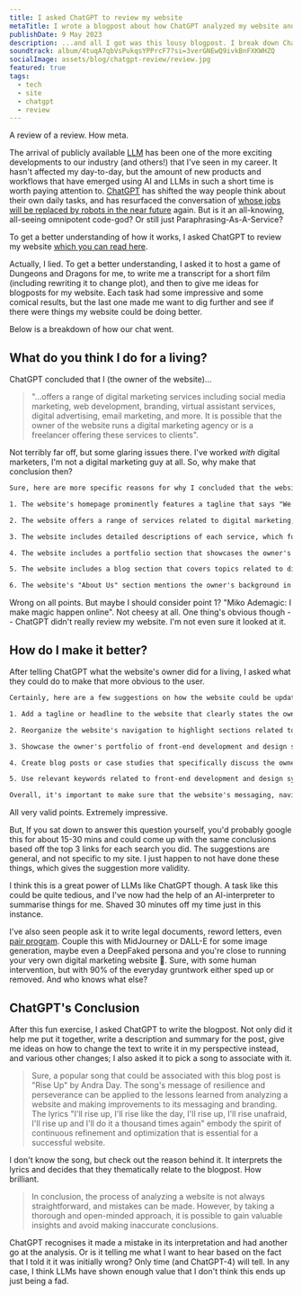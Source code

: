 ```yaml
---
title: I asked ChatGPT to review my website
metaTitle: I wrote a blogpost about how ChatGPT analyzed my website and wrote a blogpost about it
publishDate: 9 May 2023
description: ...and all I got was this lousy blogpost. I break down ChatGPT's review of my site, and how I interpreted it.
soundtrack: album/4tuqA7qbVsPukqsYPPrcF7?si=3verGNEwQ9ivkBnFXKWHZQ
socialImage: assets/blog/chatgpt-review/review.jpg
featured: true
tags:
  - tech
  - site
  - chatgpt
  - review
---
```


A review of a review. How meta.

The arrival of publicly available [LLM](https://en.wikipedia.org/wiki/Large_language_model) has been one of the more exciting developments to our industry (and others!) that I've seen in my career. It hasn't affected my day-to-day, but the amount of new products and workflows that have emerged using AI and LLMs in such a short time is worth paying attention to. [ChatGPT](https://chat.openai.com) has shifted the way people think about their own daily tasks, and has resurfaced the conversation of [whose jobs will be replaced by robots in the near future](https://www.9news.com.au/world/fastest-growing-versus-fastest-declining-jobs-over-the-next-five-years-world-economic-forum-report/beca4857-1e50-4aff-984e-7c27a7135718) again. But is it an all-knowing, all-seeing omnipotent code-god? Or still just Paraphrasing-As-A-Service?

To get a better understanding of how it works, I asked ChatGPT to review my website [which you can read here](/blog/i-asked-chatgpt-to-review-my-website).

Actually, I lied. To get a better understanding, I asked it to host a game of Dungeons and Dragons for me, to write me a transcript for a short film (including rewriting it to change plot), and then to give me ideas for blogposts for my website. Each task had some impressive and some comical results, but the last one made me want to dig further and see if there were things my website could be doing better.

Below is a breakdown of how our chat went.

## What do you think I do for a living?

ChatGPT concluded that I (the owner of the website)...

> "...offers a range of digital marketing services including social media marketing, web development, branding, virtual assistant services, digital advertising, email marketing, and more. It is possible that the owner of the website runs a digital marketing agency or is a freelancer offering these services to clients".

Not terribly far off, but some glaring issues there. I've worked _with_ digital marketers, I'm not a digital marketing guy at all. So, why make that conclusion then?

```txt
Sure, here are more specific reasons for why I concluded that the website http://miko.ademagic.com offers digital marketing services:

1. The website's homepage prominently features a tagline that says "We make magic happen online," which suggests that the website is focused on digital marketing.

2. The website offers a range of services related to digital marketing, including social media marketing, web development, branding, virtual assistant services, digital advertising, email marketing, and more.

3. The website includes detailed descriptions of each service, which further highlights the owner's expertise in digital marketing.

4. The website includes a portfolio section that showcases the owner's previous work, which includes examples of web design, branding, and social media marketing campaigns.

5. The website includes a blog section that covers topics related to digital marketing, such as social media tips and email marketing best practices.

6. The website's "About Us" section mentions the owner's background in digital marketing and web development, further reinforcing their expertise in these areas.
```

Wrong on all points. But maybe I should consider point 1? "Miko Ademagic: I make magic happen online". Not cheesy at all.
One thing's obvious though -- ChatGPT didn't really review my website. I'm not even sure it looked at it.

## How do I make it better?

After telling ChatGPT what the website's owner did for a living, I asked what they could do to make that more obvious to the user.

```txt
Certainly, here are a few suggestions on how the website could be updated to make it more obvious that the owner specializes in front-end development and design systems:

1. Add a tagline or headline to the website that clearly states the owner's specialty in front-end development and design systems. For example, "Front-End Development and Design System Expert."

2. Reorganize the website's navigation to highlight sections related to front-end development and design systems. For example, create a separate section for "Front-End Development" and another for "Design Systems."

3. Showcase the owner's portfolio of front-end development and design system projects prominently on the website's home page. This can give visitors a clear idea of the owner's expertise in this area.

4. Create blog posts or case studies that specifically discuss the owner's work in front-end development and design systems. This can demonstrate the owner's knowledge and experience in these areas.

5. Use relevant keywords related to front-end development and design systems throughout the website's content, including in the website's meta tags and headings. This can help improve the website's search engine optimization and attract visitors who are specifically interested in these topics.

Overall, it's important to make sure that the website's messaging, navigation, and content all align with the owner's specialty in front-end development and design systems. By doing so, visitors will be more likely to understand the owner's expertise and be more likely to consider working with them.
```

All very valid points. Extremely impressive.

But, If you sat down to answer this question yourself, you'd probably google this for about 15-30 mins and could come up with the same conclusions based off the top 3 links for each search you did. The suggestions are general, and not specific to my site. I just happen to not have done these things, which gives the suggestion more validity.

I think this is a great power of LLMs like ChatGPT though. A task like this could be quite tedious, and I've now had the help of an AI-interpreter to summarise things for me. Shaved 30 minutes off my time just in this instance.

I've also seen people ask it to write legal documents, reword letters, even [pair program](https://en.wikipedia.org/wiki/Pair_programming#:~:text=Pair%20programming%20is%20a%20software,two%20programmers%20switch%20roles%20frequently.). Couple this with MidJourney or DALL-E for some image generation, maybe even a DeepFaked persona and you're close to running your very own digital marketing website 🧌. Sure, with some human intervention, but with 90% of the everyday gruntwork either sped up or removed. And who knows what else?

## ChatGPT's Conclusion

After this fun exercise, I asked ChatGPT to write the blogpost. Not only did it help me put it together, write a description and summary for the post, give me ideas on how to change the text to write it in my perspective instead, and various other changes; I also asked it to pick a song to associate with it.

> Sure, a popular song that could be associated with this blog post is "Rise Up" by Andra Day. The song's message of resilience and perseverance can be applied to the lessons learned from analyzing a website and making improvements to its messaging and branding. The lyrics "I'll rise up, I'll rise like the day, I'll rise up, I'll rise unafraid, I'll rise up and I'll do it a thousand times again" embody the spirit of continuous refinement and optimization that is essential for a successful website.

I don't know the song, but check out the reason behind it. It interprets the lyrics and decides that they thematically relate to the blogpost. How brilliant.

> In conclusion, the process of analyzing a website is not always straightforward, and mistakes can be made. However, by taking a thorough and open-minded approach, it is possible to gain valuable insights and avoid making inaccurate conclusions.

ChatGPT recognises it made a mistake in its interpretation and had another go at the analysis. Or is it telling me what I want to hear based on the fact that I told it it was initially wrong? Only time (and ChatGPT-4) will tell. In any case, I think LLMs have shown enough value that I don't think this ends up just being a fad.

